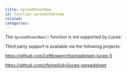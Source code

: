 ```yaml
---
title: SpreadSheetNew
id: function-spreadsheetnew
related:
categories:
---
```


The `SpreadSheetNew()` function is not supported by Lucee.

Third party support is available via the following projects:

<https://github.com/Leftbower/cfspreadsheet-lucee-5>

<https://github.com/cfsimplicity/lucee-spreadsheet>
